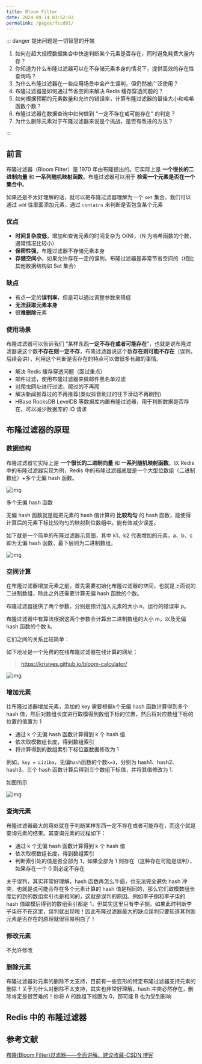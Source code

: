 ```yaml
---
title: Bloom Filter
date: 2024-09-14 03:52:03
permalink: /pages/fccd91/
---
```


::: danger 提出问题是一切智慧的开端

1. 如何在超大规模数据集合中快速判断某个元素是否存在，同时避免耗费大量内存？
2. 你知道为什么布隆过滤器可以在不存储元素本身的情况下，提供高效的存在性查询吗？
3. 为什么布隆过滤器在一些应用场景中会产生误判，但仍然被广泛使用？
4. 布隆过滤器是如何通过节省空间来解决 Redis 缓存穿透问题的？
5. 如何根据预期的元素数量和允许的错误率，计算布隆过滤器的最佳大小和哈希函数个数？
6. 布隆过滤器在数据查询中如何做到 "一定不存在或可能存在" 的判定？
7. 为什么删除元素对于布隆过滤器来说是个挑战，是否有改进的方法？

:::

## 前言

布隆过滤器（Bloom Filter）是 1970 年由布隆提出的。它实际上是 **一个很长的二进制向量** 和 **一系列随机映射函数**。布隆过滤器可以用于 **检索一个元素是否在一个集合中**。

如果还是不太好理解的话，就可以把布隆过滤器理解为一个 `set` 集合，我们可以通过 `add` 往里面添加元素，通过 `contains` 来判断是否包含某个元素

### 优点

- **时间复杂度低**，增加和查询元素的时间复杂为 O(N)，（N 为哈希函数的个数，通常情况比较小）
- **保密性强**，布隆过滤器不存储元素本身
- **存储空间小**，如果允许存在一定的误判，布隆过滤器是非常节省空间的（相比其他数据结构如 Set 集合）

### 缺点

- 有点一定的**误判率**，但是可以通过调整参数来降低
- **无法获取元素本身**
- 很**难删除**元素

### 使用场景

布隆过滤器可以告诉我们 “某样东西**一定不存在或者可能存在**”，也就是说布隆过滤器说这个数**不存在则一定不存**，布隆过滤器说这个数**存在则可能不存在**（误判，后续会讲），利用这个判断是否存在的特点可以做很多有趣的事情。

- 解决 Redis 缓存穿透问题（面试重点）
- 邮件过滤，使用布隆过滤器来做邮件黑名单过滤
- 对爬虫网址进行过滤，爬过的不再爬
- 解决新闻推荐过的不再推荐(类似抖音刷过的往下滑动不再刷到)
- HBase RocksDB LevelDB 等数据库内置布隆过滤器，用于判断数据是否存在，可以减少数据库的 IO 请求

## 布隆过滤器的原理

### 数据结构

布隆过滤器它实际上是 **一个很长的二进制向量** 和 **一系列随机映射函数**。以 Redis 中的布隆过滤器实现为例，Redis 中的布隆过滤器底层是一个大型位数组（二进制数组）+多个无偏 hash 函数。

![img](https://echo798.oss-cn-shenzhen.aliyuncs.com/img/202409141132367.png)

多个无偏 hash 函数

无偏 hash 函数就是能把元素的 hash 值计算的 **比较均匀** 的 hash 函数，能使得计算后的元素下标比较均匀的映射到位数组中。能有效减少误差。

如下就是一个简单的布隆过滤器示意图，其中 k1、k2 代表增加的元素，a、b、c 即为无偏 hash 函数，最下层则为二进制数组。

![img](https://echo798.oss-cn-shenzhen.aliyuncs.com/img/202409141132401.png)

### 空间计算

在布隆过滤器增加元素之前，首先需要初始化布隆过滤器的空间，也就是上面说的二进制数组，除此之外还需要计算无偏 hash 函数的个数。

布隆过滤器提供了两个参数，分别是预计加入元素的大小 n，运行的错误率 p。

布隆过滤器中有算法根据这两个参数会计算出二进制数组的大小 m，以及无偏 hash 函数的个数 k。

它们之间的关系比较简单：

如下地址是一个免费的在线布隆过滤器在线计算的网址：

> https://krisives.github.io/bloom-calculator/

![img](https://echo798.oss-cn-shenzhen.aliyuncs.com/img/202409141132411.png)

### 增加元素

往布隆过滤器增加元素，添加的 key 需要根据`k`个无偏 hash 函数计算得到多个 hash 值，然后对数组长度进行取模得到数组下标的位置，然后将对应数组下标的位置的值置为 1

- 通过 k 个无偏 hash 函数计算得到 k 个 hash 值
- 依次取模数组长度，得到数组索引
- 将计算得到的数组索引下标位置数据修改为 1

例如，`key = Liziba`，无偏`hash`函数的个数`k=3`，分别为 hash1、hash2、hash3。三个 hash 函数计算后得到三个数组下标值，并将其值修改为 1.

如图所示

![img](https://echo798.oss-cn-shenzhen.aliyuncs.com/img/202409141132392.png)

### 查询元素

布隆过滤器最大的用处就在于判断某样东西一定不存在或者可能存在，而这个就是查询元素的结果。其查询元素的过程如下：

- 通过 k 个无偏 hash 函数计算得到 k 个 hash 值
- 依次取模数组长度，得到数组索引
- 判断索引处的值是否全部为 1，如果全部为 1 则存在（这种存在可能是误判），如果存在一个 0 则必定不存在

关于误判，其实非常好理解，hash 函数再怎么牛逼，也无法完全避免 hash 冲突，也就是说可能会存在多个元素计算的 hash 值是相同的，那么它们取模数组长度后的到的数组索引也是相同的，这就是误判的原因。例如李子捌和李子柒的 hash 值取模后得到的数组索引都是 1，但其实这里只有李子捌，如果此时判断李子柒在不在这里，误判就出现啦！因此布隆过滤器最大的缺点误判只要知道其判断元素是否存在的原理就很容易明白了！

### 修改元素

不允许修改

### 删除元素

布隆过滤器对元素的删除不太支持，目前有一些变形的特定布隆过滤器支持元素的删除！关于为什么对删除不太支持，其实也非常好理解，hash 冲突必然存在，删除肯定是很苦难的！你将 A 的数组下标置为 0，那可能 B 也为受到影响

## Redis 中的 布隆过滤器

## 参考文献

[布隆(Bloom Filter)过滤器——全面讲解，建议收藏-CSDN 博客](https://blog.csdn.net/qq_41125219/article/details/119982158)
